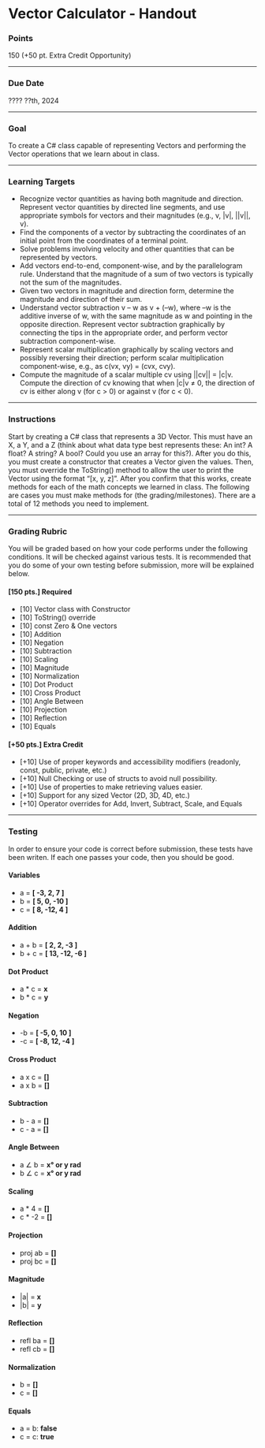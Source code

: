 # Vector Calculator - Handout

### Points
150 (+50 pt. Extra Credit Opportunity)

-----

### Due Date
???? ??th, 2024

---

### Goal
To create a C# class capable of representing Vectors and performing the Vector operations that we learn about in class.

---

### Learning Targets
- Recognize vector quantities as having both magnitude and direction. Represent vector quantities by directed line segments, and use appropriate symbols for vectors and their magnitudes (e.g., v, |v|, ||v||, v).
- Find the components of a vector by subtracting the coordinates of an initial point from the coordinates of a terminal point.
- Solve problems involving velocity and other quantities that can be represented by vectors.
- Add vectors end-to-end, component-wise, and by the parallelogram rule. Understand that the magnitude of a sum of two vectors is typically not the sum of the magnitudes.
- Given two vectors in magnitude and direction form, determine the magnitude and direction of their sum.
- Understand vector subtraction v – w as v + (–w), where –w is the additive inverse of w, with the same magnitude as w and pointing in the opposite direction. Represent vector subtraction graphically by connecting the tips in the appropriate order, and perform vector subtraction component-wise.
- Represent scalar multiplication graphically by scaling vectors and possibly reversing their direction; perform scalar multiplication component-wise, e.g., as c(vx, vy) = (cvx, cvy).
- Compute the magnitude of a scalar multiple cv using ||cv|| = |c|v. Compute the direction of cv knowing that when |c|v ≠ 0, the direction of cv is either along v (for c > 0) or against v (for c < 0).

---

### Instructions
Start by creating a C# class that represents a 3D Vector. This must have an X, a Y, and a Z (think about what data type best represents these: An int? A float? A string? A bool? Could you use an array for this?). After you do this, you must create a constructor that creates a Vector given the values. Then, you must override the ToString() method to allow the user to print the Vector using the format “[x, y, z]”. After you confirm that this works, create methods for each of the math concepts we learned in class. The following are cases you must make methods for (the grading/milestones). There are a total of 12 methods you need to implement.

---

### Grading Rubric
You will be graded based on how your code performs under the following conditions. It will be checked against various tests. It is recommended that you do some of your own testing before submission, more will be explained below.

#### [150 pts.] Required
- [10] Vector class with Constructor
- [10] ToString() override
- [10] const Zero & One vectors
- [10] Addition
- [10] Negation
- [10] Subtraction
- [10] Scaling
- [10] Magnitude
- [10] Normalization
- [10] Dot Product
- [10] Cross Product
- [10] Angle Between
- [10] Projection
- [10] Reflection
- [10] Equals

#### [+50 pts.] Extra Credit
- [+10] Use of proper keywords and accessibility modifiers (readonly, const, public, private, etc.)
- [+10] Null Checking or use of structs to avoid null possibility.
- [+10] Use of properties to make retrieving values easier.
- [+10] Support for any sized Vector (2D, 3D, 4D, etc.)
- [+10] Operator overrides for Add, Invert, Subtract, Scale, and Equals

---

### Testing
In order to ensure your code is correct before submission, these tests have been writen. If each one passes your code, then you should be good.

#### Variables
- a = **[ -3, 2, 7 ]**
- b = **[ 5, 0, -10 ]**
- c = **[ 8, -12, 4 ]**

#### Addition
- a + b = **[ 2, 2, -3 ]**
- b + c = **[ 13, -12, -6 ]**

#### Dot Product
- a * c = **x**
- b * c = **y**

#### Negation
- -b = **[ -5, 0, 10 ]**
- -c = **[ -8, 12, -4 ]**

#### Cross Product
- a x c = **[]**
- a x b = **[]**

#### Subtraction
- b - a = **[]**
- c - a = **[]**

#### Angle Between
- a ∠ b = **x° or y rad**
- b ∠ c = **x° or y rad**

#### Scaling
- a * 4 = **[]**
- c * -2 = **[]**

#### Projection
- proj ab = **[]**
- proj bc = **[]**

#### Magnitude
- |a| = **x**
- |b| = **y**

#### Reflection
- refl ba = **[]**
- refl cb = **[]**

#### Normalization
- b = **[]**
- c = **[]**

#### Equals
- a = b: **false**
- c = c: **true**
